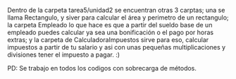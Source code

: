 Dentro de la carpeta tarea5/unidad2 se encuentran otras 3 carptas; una se llama Rectangulo, y siver para calcular el área y perimetro de un rectangulo; 
la carpeta Empleado lo que hace es que a partir del sueldo base de un empleado puedes calcular ya sea una bonificación o el pago por horas extras; 
y la carpeta de CalculadoraImpuestos sirve para eso, calcular impuestos a partir de tu salario y asi con unas pequeñas multiplicaciones y divisiones tener el impuesto a pagar. :)

PD: Se trabajo en todos los codigos con sobrecarga de métodos.
